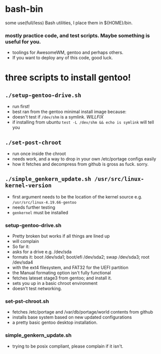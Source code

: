 # bash-bin
   some use(full/less) Bash utilities, I place them in ${HOME}/bin.


### mostly practice code, and test scripts. Maybe something is useful for you.
* toolings for AwesomeWM, gentoo and perhaps others. 
* If you want to deploy any of this code, good luck. 

# three scripts to install gentoo!
## `./setup-gentoo-drive.sh`
* run first!
* best ran from the gentoo minimal install image because: 
* doesn't test if `/dev/shm` is a symlink. *WILLFIX*
* if installing from ubuntu `test -L /dev/shm && echo is symlink` will tell you
## `./set-post-chroot`
* run once inside the chroot
* needs work, and a way to drop in your own /etc/portage configs easily 
* how it fetches and decompress from github is gross as fuck. sorry. 
## `./simple_genkern_update.sh /usr/src/linux-kernel-version`
* first argument needs to be the location of the kernel source e.g. `/usr/src/linux-4.19.66-gentoo`
* needs further testing
* `genkernel` must be installed 

### setup-gentoo-drive.sh
* Pretty broken but works if all things are lined up
* will complain
* So far it:
* asks for a drive e.g. /dev/sda
* formats it: boot /dev/sda1; boot/efi /dev/sda2; swap /dev/sda3; root /dev/sda4
* with the ext4 filesystem, and FAT32 for the UEFI partition
* the Manual formating option isn't fully functional
* fetches lateset stage3 from gentoo; and install it.
* sets you up in a basic chroot environment
* doesn't test networking. 
### set-pst-chroot.sh
* fetches /etc/portage and /var/db/portage/world contents from github
* installs base system based on new updated configurations
* a pretty basic gentoo desktop installation. 
### simple_genkern_update.sh
* trying to be posix compliant, please complain if it isn't. 
